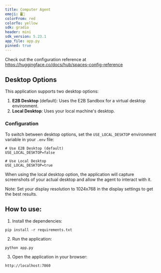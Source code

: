```yaml
---
title: Computer Agent
emoji: 🖥️🧠
colorFrom: red
colorTo: yellow
sdk: gradio
header: mini
sdk_version: 5.23.1
app_file: app.py
pinned: true
---
```


Check out the configuration reference at https://huggingface.co/docs/hub/spaces-config-reference

## Desktop Options

This application supports two desktop options:

1. **E2B Desktop** (default): Uses the E2B Sandbox for a virtual desktop environment.
2. **Local Desktop**: Uses your local machine's desktop.

### Configuration

To switch between desktop options, set the `USE_LOCAL_DESKTOP` environment variable in your `.env` file:

```
# Use E2B Desktop (default)
USE_LOCAL_DESKTOP=false

# Use Local Desktop
USE_LOCAL_DESKTOP=true
```

When using the local desktop option, the application will capture screenshots of your actual desktop and allow the agent to interact with it.

Note: Set your display resolution to 1024x768 in the display settings to get the best results.


## How to use:

1. Install the dependencies:

`pip install -r requirements.txt`

2. Run the application:

`python app.py`

3. Open the application in your browser:

`http://localhost:7860`
